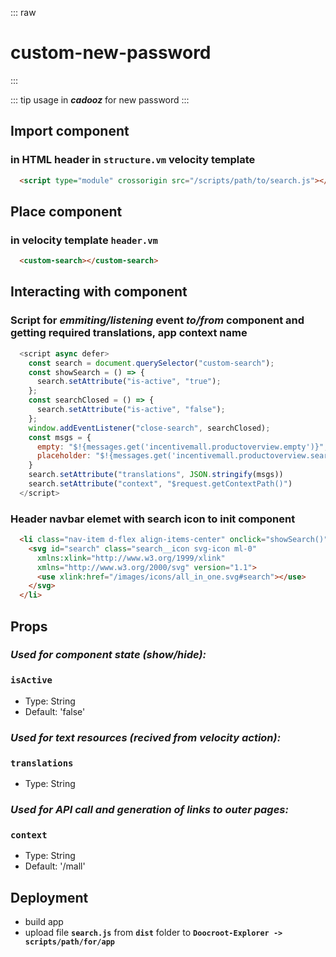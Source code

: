 ::: raw
<h1 class="heading">custom-new-password</h1>
:::

::: tip usage
in ***cadooz*** for new password
:::

## Import component

### in HTML header in `structure.vm` velocity template

```html
  <script type="module" crossorigin src="/scripts/path/to/search.js"></script>
```

## Place component

### in velocity template `header.vm`

```html
  <custom-search></custom-search>
```

## Interacting with component

### Script for *emmiting/listening* event *to/from* component and getting required translations, app context name

```js
  <script async defer>
    const search = document.querySelector("custom-search");
    const showSearch = () => {
      search.setAttribute("is-active", "true");
    };
    const searchClosed = () => {
      search.setAttribute("is-active", "false");
    };
    window.addEventListener("close-search", searchClosed);
    const msgs = {
      empty: "$!{messages.get('incentivemall.productoverview.empty')}",
      placeholder: "$!{messages.get('incentivemall.productoverview.search')}"
    }
    search.setAttribute("translations", JSON.stringify(msgs))
    search.setAttribute("context", "$request.getContextPath()")
  </script>
```

### Header navbar elemet with search icon to init component

```html
  <li class="nav-item d-flex align-items-center" onclick="showSearch()">
    <svg id="search" class="search__icon svg-icon ml-0" 
      xmlns:xlink="http://www.w3.org/1999/xlink" 
      xmlns="http://www.w3.org/2000/svg" version="1.1">
      <use xlink:href="/images/icons/all_in_one.svg#search"></use>
    </svg>
  </li>
```

## Props

### ***Used for component state (show/hide):***

### **`isActive`**

- Type: String
- Default: 'false'

### ***Used for text resources (recived from velocity action):***

### **`translations`**

- Type: String

### ***Used for API call and generation of links to outer pages:***

### **`context`**

- Type: String
- Default: '/mall'

## Deployment

- build app
- upload file **`search.js`** from **`dist`** folder to **`Doocroot-Explorer -> scripts/path/for/app`**
